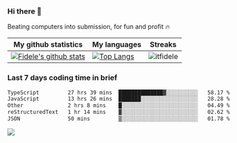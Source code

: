 ### Hi there 👋
<p>Beating computers into submission, for fun and profit 🔥</p>

|My github statistics|My languages|Streaks|
|-|-|-|
|[![Fidele's github stats](https://github-readme-stats.vercel.app/api?username=itfidele&count_private=true&show_icons=true&theme=dark&hide_title=true)](https://github.com/itfidele)|[![Top Langs](https://github-readme-stats.vercel.app/api/top-langs/?username=itfidele&show_icons=true&langs_count=8&theme=dark&layout=compact&hide_title=true)](https://github.com/itfidele)|![itfidele](https://github-readme-streak-stats.herokuapp.com/?user=itfidele&theme=dark)

### Last 7 days coding time in brief
<!--START_SECTION:waka-->

```txt
TypeScript         27 hrs 39 mins  ██████████████▓░░░░░░░░░░   58.17 %
JavaScript         13 hrs 26 mins  ███████░░░░░░░░░░░░░░░░░░   28.28 %
Other              2 hrs 8 mins    █░░░░░░░░░░░░░░░░░░░░░░░░   04.49 %
reStructuredText   1 hr 14 mins    ▓░░░░░░░░░░░░░░░░░░░░░░░░   02.62 %
JSON               50 mins         ▒░░░░░░░░░░░░░░░░░░░░░░░░   01.78 %
```

<!--END_SECTION:waka-->

![](https://komarev.com/ghpvc/?username=itfidele)

